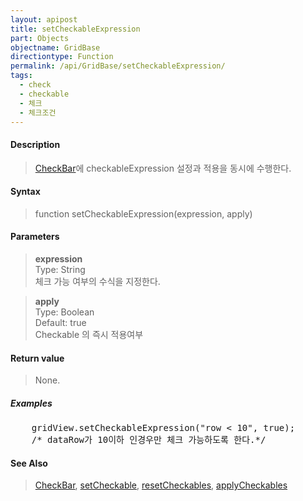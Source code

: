 ```yaml
---
layout: apipost
title: setCheckableExpression
part: Objects
objectname: GridBase
directiontype: Function
permalink: /api/GridBase/setCheckableExpression/
tags:
  - check
  - checkable
  - 체크
  - 체크조건
---
```



#### Description

> [CheckBar](/api/types/CheckBar/)에 checkableExpression 설정과 적용을 동시에 수행한다.

#### Syntax

> function setCheckableExpression(expression, apply)

#### Parameters

> **expression**  
> Type: String  
> 체크 가능 여부의 수식을 지정한다.  

> **apply**  
> Type: Boolean  
> Default: true  
> Checkable 의 즉시 적용여부  

#### Return value

> None.

##### Examples 

<pre class="prettyprint">
    gridView.setCheckableExpression("row < 10", true);
    /* dataRow가 10이하 인경우만 체크 가능하도록 한다.*/
</pre>

#### See Also
> [CheckBar](/api/types/CheckBar), [setCheckable](/api/GridBase/setCheckable), [resetCheckables](/api/GridBase/resetCheckables), [applyCheckables](/api/GridBase/applyCheckables)